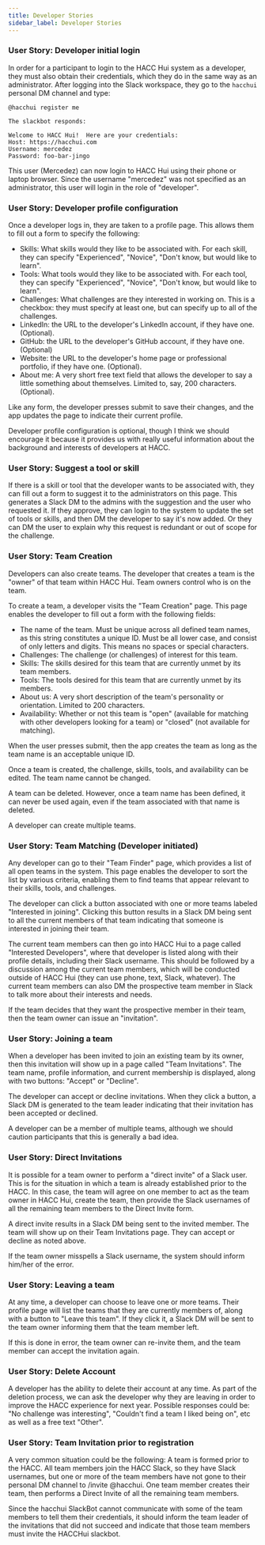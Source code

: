 ```yaml
---
title: Developer Stories
sidebar_label: Developer Stories
---
```


### User Story: Developer initial login
In order for a participant to login to the HACC Hui system as a developer, they must also obtain their credentials, which they do in the same way as an administrator. After logging into the Slack workspace, they go to the `hacchui` personal DM channel and type:

```
@hacchui register me 

The slackbot responds:

Welcome to HACC Hui!  Here are your credentials:
Host: https://hacchui.com
Username: mercedez
Password: foo-bar-jingo
```

This user (Mercedez) can now login to HACC Hui using their phone or laptop browser. Since the username "mercedez" was not specified as an administrator, this user will login in the role of "developer". 

### User Story: Developer profile configuration
Once a developer logs in, they are taken to a profile page. This allows them to fill out a form to specify the following:
* Skills: What skills would they like to be associated with.  For each skill, they can specify "Experienced", "Novice", "Don't know, but would like to learn".
* Tools: What tools would they like to be associated with.  For each tool, they can specify "Experienced", "Novice", "Don't know, but would like to learn".
* Challenges: What challenges are they interested in working on.  This is a checkbox: they must specify at least one, but can specify up to all of the challenges. 
* LinkedIn: the URL to the developer's LinkedIn account, if they have one. (Optional).
* GitHub: the URL to the developer's GitHub account, if they have one. (Optional)
* Website: the URL to the developer's home page or professional portfolio, if they have one. (Optional).
* About me: A very short free text field that allows the developer to say a little something about themselves. Limited to, say, 200 characters. (Optional). 

Like any form, the developer presses submit to save their changes, and the app updates the page to indicate their current profile. 

Developer profile configuration is optional, though I think we should encourage it because it provides us with really useful information about the background and interests of developers at HACC.

### User Story: Suggest a tool or skill
If there is a skill or tool that the developer wants to be associated with, they can fill out a form to suggest it to the administrators on this page. This generates a Slack DM to the admins with the suggestion and the user who requested it.  If they approve, they can login to the system to update the set of tools or skills, and then DM the developer to say it's now added. Or they can DM the user to explain why this request is redundant or out of scope for the challenge.

### User Story: Team Creation
Developers can also create teams.  The developer that creates a team is the "owner" of that team within HACC Hui.  Team owners control who is on the team. 

To create a team, a developer visits the "Team Creation" page.  This page enables the developer to fill out a form with the following fields:
* The name of the team. Must be unique across all defined team names, as this string constitutes a unique ID.  Must be all lower case, and consist of only letters and digits.  This means no spaces or special characters. 
* Challenges: The challenge (or challenges) of interest for this team.
* Skills: The skills desired for this team that are currently unmet by its team members. 
* Tools: The tools desired for this team that are currently unmet by its members. 
* About us: A very short description of the team's personality or orientation. Limited to 200 characters.
* Availability: Whether or not this team is "open" (available for matching with other developers looking for a team) or "closed" (not available for matching). 

When the user presses submit, then the app creates the team as long as the team name is an acceptable unique ID.

Once a team is created, the challenge, skills, tools, and availability can be edited. The team name cannot be changed.

A team can be deleted. However, once a team name has been defined, it can never be used again, even if the team associated with that name is deleted.

A developer can create multiple teams. 

### User Story: Team Matching (Developer initiated)

Any developer can go to their "Team Finder" page, which provides a list of all open teams in the system. This page enables the developer to sort the list by various criteria, enabling them to find teams that appear relevant to their skills, tools, and challenges. 

The developer can click a button associated with one or more teams labeled "Interested in joining". Clicking this button results in a Slack DM being sent to all the current members of that team indicating that someone is interested in joining their team. 

The current team members can then go into HACC Hui to a page called "Interested Developers", where that developer is listed along with their profile details, including their Slack username.  This should be followed by a discussion among the current team members, which will be conducted outside of HACC Hui (they can use phone, text, Slack, whatever).  The current team members can also DM the prospective team member in Slack to talk more about their interests and needs.

If the team decides that they want the prospective member in their team, then the team owner can issue an "invitation". 
### User Story: Joining a team
When a developer has been invited to join an existing team by its owner, then this invitation will show up in a page called "Team Invitations".   The team name, profile information, and current membership is displayed, along with two buttons: "Accept" or "Decline".  

The developer can accept or decline invitations.  When they click a button, a Slack DM is generated to the team leader indicating that their invitation has been accepted or declined.

A developer can be a member of multiple teams, although we should caution participants that this is generally a bad idea. 
### User Story: Direct Invitations
It is possible for a team owner to perform a "direct invite" of a Slack user. This is for the situation in which a team is already established prior to the HACC.  In this case, the team will agree on one member to act as the team owner in HACC Hui, create the team, then provide the Slack usernames of all the remaining team members to the Direct Invite form. 

A direct invite results in a Slack DM being sent to the invited member. The team will show up on their Team Invitations page.  They can accept or decline as noted above. 

If the team owner misspells a Slack username, the system should inform him/her of the error.
### User Story: Leaving a team
At any time, a developer can choose to leave one or more teams.  Their profile page will list the teams that they are currently members of, along with a button to "Leave this team". If they click it, a Slack DM will be sent to the team owner informing them that the team member left.

If this is done in error, the team owner can re-invite them, and the team member can accept the invitation again. 
### User Story: Delete Account
A developer has the ability to delete their account at any time. As part of the deletion process, we can ask the developer why they are leaving in order to improve the HACC experience for next year.  Possible responses could be: "No challenge was interesting", "Couldn't find a team I liked being on", etc as well as a free text "Other".
### User Story: Team Invitation prior to registration
A very common situation could be the following:
A team is formed prior to the HACC.
All team members join the HACC Slack, so they have Slack usernames, but one or more of the team members have not gone to their personal DM channel to /invite @hacchui. 
One team member creates their team, then performs a Direct Invite of all the remaining team members. 

Since the hacchui SlackBot cannot communicate with some of the team members to tell them their credentials, it should inform the team leader of the invitations that did not succeed and indicate that those team members must invite the HACCHui slackbot.
